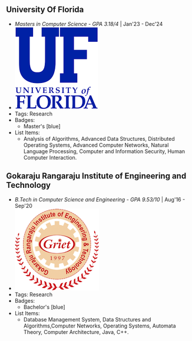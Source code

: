 ## University Of Florida
- *Masters in Computer Science - GPA 3.18/4* | Jan'23 - Dec'24
- ![logo512](../assets/gator.png)
- Tags: Research
- Badges:
  - Master's [blue]
- List Items:
  - Analysis of Algorithms, Advanced Data Structures, Distributed Operating Systems, Advanced Computer Networks, Natural Language Processing, Computer and Information Security, Human Computer Interaction.

## Gokaraju Rangaraju Institute of Engineering and Technology
- *B.Tech in Computer Science and Engineering - GPA 9.53/10* | Aug'16 - Sep'20
- ![logo512](../assets/griet.png)
- Tags: Research
- Badges:
  - Bachelor's [blue]
- List Items:
  - Database Management System, Data Structures and Algorithms,Computer Networks, Operating Systems, Automata Theory, Computer Architecture, Java, C++.

